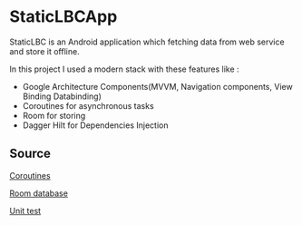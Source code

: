 # StaticLBCApp

StaticLBC is an Android application which fetching data from web service and store it offline.

In this project I used a modern stack with these features like :

* Google Architecture Components(MVVM, Navigation components, View Binding Databinding)
* Coroutines for asynchronous tasks
* Room for storing
* Dagger Hilt for Dependencies Injection


## Source
[Coroutines](https://developer.android.com/codelabs/kotlin-coroutines#9)

[Room database](https://developer.android.com/codelabs/android-room-with-a-view-kotlin#5)

[Unit test](https://www.youtube.com/watch?v=EkfVL5vCDmo&list=PLQkwcJG4YTCSYJ13G4kVIJ10X5zisB2Lq)
